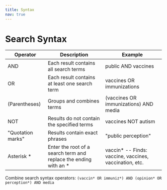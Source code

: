 ```yaml
---
title: Syntax
nav: true
---
```

# Search Syntax


| Operator | Description | Example |
| -------- | ----------- | ------- |
| AND | Each result contains all search terms | public AND vaccines |
| OR | Each result contains at least one search term | vaccines OR immunizations |
| (Parentheses) | Groups and combines terms | (vaccines OR immunizations) AND media |
| NOT | Results do not contain the specified terms | vaccines NOT autism |
| "Quotation marks" | Results contain exact phrases | "public perception" |
| Asterisk * | Enter the root of a search term and replace the ending with an * | vaccin* -- Finds: vaccine, vaccines, vaccination, etc. |

Combine search syntax operators: `(vaccin* OR immuniz*) AND (opinion* OR perception*) AND media`